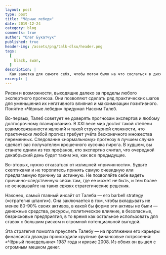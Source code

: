 ```yaml
---
layout: post
type: post
title: "Чёрные лебеди"
date: 2019-12-24
category: blog
comments: true
author: "Олег Букатчук"
published: true
header-img: /assets/png/talk-dlsu/header.png
tags:
  [
    black, swan,
  ]
description: |
  Как заметка для самого себя, чтобы потом было на что сослаться в дисскусиях.
excerpt: |
---
```


Риски и возможности, выходящие далеко за пределы любого экспертного прогноза. Они позволяют сделать ряд практических шагов для уменьшения их негативного влияния и максимизации позитивного. Понятие «Чёрные лебеди» придумал Нассим Талеб.

Во-первых, Талеб советует не доверять прогнозам экспертов и любому долгосрочному планированию. В XXI веке мир достиг такой степени взаимосвязанности явлений и такой структурной сложности, что практически любой прогноз требует учёта бесконечного множества переменных. Следование «нормальному» прогнозу в лучшем случае сделает вас получателем крошечного кусочка пирога. В худшем, вы станете одним из тех профанов, кто экспертно считал, что очередной декабрьский день будет таким же, как все предыдущие.

Во-вторых, нужно отказаться от излишней «причинности». Будьте скептиками и не торопитесь принять самую очевидную или предлагаемую причину за истинную. Не позволяйте себе видеть причинно-следственную связь там, где ее может не быть, и тем более не основывайте на таких связях стратегические решения.

Наконец, самый главный инсайт от Талеба — его barbell strategy («стратегия штанги»). Она заключается в том, чтобы вкладывать не менее 80-90% своих активов, в какой бы форме эти активы не были — денежные средства, ресурсы, политическое влияние, в безопасные, безрисковые предприятия, в то время как остальное использовать для ставок с большим риском и огромной потенциальной выгодой.

Эта стратегия помогла преуспеть Талебу — на протяжении его карьеры финансиста дважды происходили крупные финансовые потрясения: «Чёрный понедельник» 1987 года и кризис 2008. Из обоих он вышел с огромным мешком денег.
